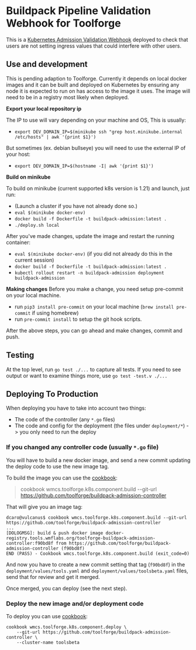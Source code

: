 # Buildpack Pipeline Validation Webhook for Toolforge

This is a [Kubernetes Admission Validation Webhook](https://kubernetes.io/docs/reference/access-authn-authz/extensible-admission-controllers/#what-are-admission-webhooks) deployed to check that
users are not setting ingress values that could interfere with other users.

## Use and development

This is pending adaption to Toolforge.  Currently it depends on local docker images and it
can be built and deployed on Kubernetes by ensuring any node it is expected to run on
has access to the image it uses.  The image will need to be in a registry most likely when deployed.

**Export your local repository ip**

The IP to use will vary depending on your machine and OS,
This is usually:

- `export DEV_DOMAIN_IP=$(minikube ssh "grep host.minikube.internal /etc/hosts" | awk '{print $1}')`

But sometimes (ex. debian bullseye) you will need to use the external IP of your host:

- `export DEV_DOMAIN_IP=$(hostname -I| awk '{print $1}')`

**Build on minikube**

To build on minikube (current supported k8s version is 1.21) and launch, just run:
  * (Launch a cluster if you have not already done so.)
  * `eval $(minikube docker-env)`
  * `docker build -f Dockerfile -t buildpack-admission:latest .`
  * `./deploy.sh local`

After you've made changes, update the image and restart the running container:
  * `eval $(minikube docker-env)` (if you did not already do this in the current session)
  * `docker build -f Dockerfile -t buildpack-admission:latest .`
  * `kubectl rollout restart -n buildpack-admission deployment buildpack-admission`

**Making changes**
Before you make a change, you need setup pre-commit on your local machine.

* run `pip3 install pre-commit` on your local machine (`brew install pre-commit` if using homebrew)
* run `pre-commit install` to setup the git hook scripts.

After the above steps, you can go ahead and make changes, commit and push.
## Testing

At the top level, run `go test ./...` to capture all tests.  If you need to see output
or want to examine things more, use `go test -test.v ./...`

## Deploying To Production

When deploying you have to take into account two things:

* The code of the controller (any `*.go` files)
* The code and config for the deployment (the files under `deployment/*`) -> you only need to run the deploy

### If you changed any controller code (usually `*.go` file)

You will have to build a new docker image, and send a new commit updating the deploy code to use the new image tag.

To build the image you can use the [cookbook](https://wikitech.wikimedia.org/wiki/Portal:Toolforge/Admin/Kubernetes/Components#Build):

> cookbook wmcs.toolforge.k8s.component.build --git-url https://github.com/toolforge/buildpack-admission-controller


That will give you an image tag:
```
dcaro@vulcanus$ cookbook wmcs.toolforge.k8s.component.build --git-url https://github.com/toolforge/buildpack-admission-controller
...
[DOLOGMSG]: build & push docker image docker-registry.tools.wmflabs.org/toolforge-buildpack-admission-controller:f90bd8f from https://github.com/toolforge/buildpack-admission-controller (f90bd8f)
END (PASS) - Cookbook wmcs.toolforge.k8s.component.build (exit_code=0)
```

And now you have to create a new commit setting that tag (`f90bd8f`) in the `deployment/values/tools.yaml` and `deployment/values/toolsbeta.yaml` files, send that for review and get it merged.

Once merged, you can deploy (see the next step).


### Deploy the new image and/or deployment code


To deploy you can use [cookbook](https://wikitech.wikimedia.org/wiki/Portal:Toolforge/Admin/Kubernetes/Components#Deploy):

```
cookbook wmcs.toolforge.k8s.component.deploy \
    --git-url https://github.com/toolforge/buildpack-admission-controller \
    --cluster-name toolsbeta
```
